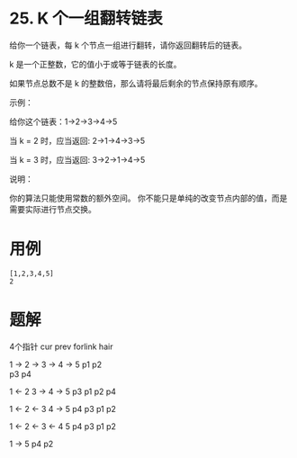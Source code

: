 # 25. K 个一组翻转链表
给你一个链表，每 k 个节点一组进行翻转，请你返回翻转后的链表。

k 是一个正整数，它的值小于或等于链表的长度。

如果节点总数不是 k 的整数倍，那么请将最后剩余的节点保持原有顺序。

示例：

给你这个链表：1->2->3->4->5

当 k = 2 时，应当返回: 2->1->4->3->5

当 k = 3 时，应当返回: 3->2->1->4->5

说明：

你的算法只能使用常数的额外空间。
你不能只是单纯的改变节点内部的值，而是需要实际进行节点交换。

# 用例
```
[1,2,3,4,5]
2
```

# 题解
4个指针 cur prev forlink hair

1 -> 2 -> 3 -> 4 -> 5
p1   p2   
p3
p4

1 <- 2    3 -> 4 -> 5
p3   p1   p2
p4

1 <- 2 <- 3    4 -> 5
p4   p3   p1   p2

1 <- 2 <- 3 <- 4    5
p4        p3   p1   p2

1 -> 5
p4   p2
